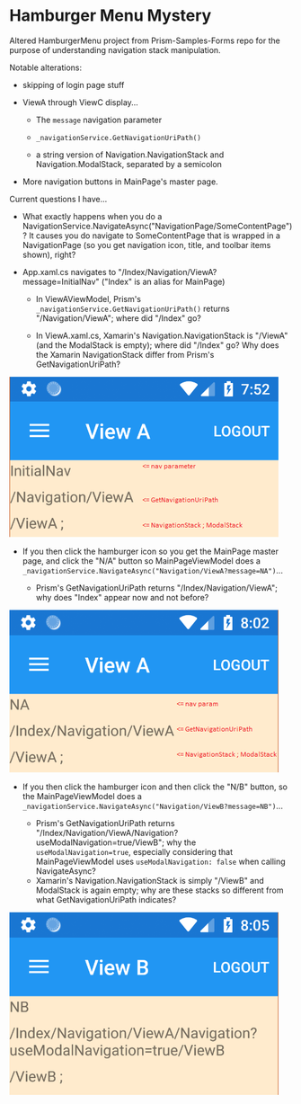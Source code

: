 # Hamburger Menu Mystery
Altered HamburgerMenu project from Prism-Samples-Forms repo for the purpose of understanding navigation stack manipulation.

Notable alterations:

* skipping of login page stuff

* ViewA through ViewC display...

    * The `message` navigation parameter

    * `_navigationService.GetNavigationUriPath()`

    * a string version of Navigation.NavigationStack and Navigation.ModalStack, separated by a semicolon

* More navigation buttons in MainPage's master page.

Current questions I have...

* What exactly happens when you do a NavigationService.NavigateAsync("NavigationPage/SomeContentPage")? It causes you do navigate to SomeContentPage that is wrapped in a NavigationPage (so you get navigation icon, title, and toolbar items shown), right?

* App.xaml.cs navigates to "/Index/Navigation/ViewA?message=InitialNav" ("Index" is an alias for MainPage)

    * In ViewAViewModel, Prism's `_navigationService.GetNavigationUriPath()` returns "/Navigation/ViewA"; where did "/Index" go?

    * In ViewA.xaml.cs, Xamarin's Navigation.NavigationStack is "/ViewA" (and the ModalStack is empty); where did "/Index" go?  Why does the Xamarin NavigationStack differ from Prism's GetNavigationUriPath?

![ViewA, why is "/Index" absent?](screenshots/02_ViewA_where_is_index_annotated.png)

* If you then click the hamburger icon so you get the MainPage master page, and click the "N/A" button so MainPageViewModel does a `_navigationService.NavigateAsync("Navigation/ViewA?message=NA")`...

    * Prism's GetNavigationUriPath returns "/Index/Navigation/ViewA"; why does "Index" appear now and not before?

![ViewA, why is "/Index" present?](screenshots/05_ViewA_index_appears_annotated.png)

* If you then click the hamburger icon and then click the "N/B" button, so the MainPageViewModel does a `_navigationService.NavigateAsync("Navigation/ViewB?message=NB")`...

    * Prism's GetNavigationUriPath returns "/Index/Navigation/ViewA/Navigation?useModalNavigation=true/ViewB"; why the `useModalNavigation=true`, especially considering that MainPageViewModel uses `useModalNavigation: false` when calling NavigateAsync?
    * Xamarin's Navigation.NavigationStack is simply "/ViewB" and ModalStack is again empty; why are these stacks so different from what GetNavigationUriPath indicates?

![ViewB, why modal?](screenshots/06_ViewB_why_modal.png)
